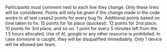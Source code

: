 
Participants must comment next to each line they change. Only these lines will be considered.
Points will only be given if the change made in the code works in all test cases2 points for every bug fix.
Additional points based on time taken to fix:
15 points for 1st place (quickest).
12 points for 2nd place.
10 points for 3rd place, and so on.
1 point for every 5 minutes left from the 1.5 hours allocated.
Use of AI, google or any other resource is prohibited. In case someone is caught, they will be disqualified immediately.
Only 1 device will be allowed per team.
